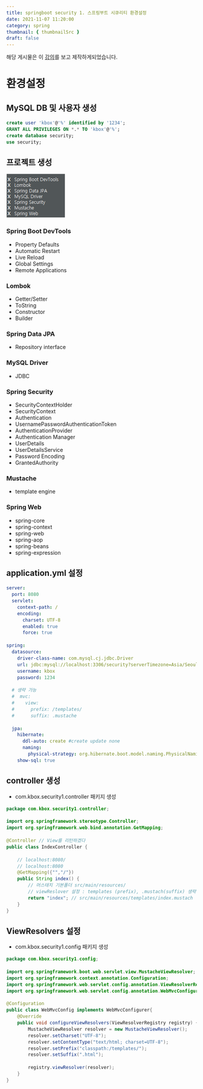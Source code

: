 ```yaml
---
title: springboot security 1. 스프링부트 시큐리티 환경설정
date: 2021-11-07 11:20:00
category: spring
thumbnail: { thumbnailSrc }
draft: false
---
```


해당 게시물은 이 [강의](https://edu.goorm.io/lecture/24606/스프링부트-시큐리티-특강)를 보고 제작하게되었습니다.

# 환경설정

## MySQL DB 및 사용자 생성

```sql
create user 'kbox'@'%' identified by '1234';
GRANT ALL PRIVILEGES ON *.* TO 'kbox'@'%';
create database security;
use security;
```

## 프로젝트 생성

![img](./images/dependencies.PNG)

### Spring Boot DevTools

- Property Defaults
- Automatic Restart
- Live Reload
- Global Settings
- Remote Applications

### Lombok

- Getter/Setter
- ToString
- Constructor
- Builder

### Spring Data JPA

- Repository interface

### MySQL Driver

- JDBC

### Spring Security

- SecurityContextHolder
- SecurityContext
- Authentication
- UsernamePasswordAuthenticationToken
- AuthenticationProvider
- Authentication Manager
- UserDetails
- UserDetailsService
- Password Encoding
- GrantedAuthority

### Mustache

- template engine

### Spring Web

- spring-core
- spring-context
- spring-web
- spring-aop
- spring-beans
- spring-expression

## application.yml 설정

```yml
server:
  port: 8080
  servlet:
    context-path: /
    encoding:
      charset: UTF-8
      enabled: true
      force: true

spring:
  datasource:
    driver-class-name: com.mysql.cj.jdbc.Driver
    url: jdbc:mysql://localhost:3306/security?serverTimezone=Asia/Seoul
    username: kbox
    password: 1234

  # 생략 가능
  #  mvc:
  #    view:
  #      prefix: /templates/
  #      suffix: .mustache

  jpa:
    hibernate:
      ddl-auto: create #create update none
      naming:
        physical-strategy: org.hibernate.boot.model.naming.PhysicalNamingStrategyStandardImpl
    show-sql: true
```

## controller 생성

- com.kbox.security1.controller 패키지 생성

```java
package com.kbox.security1.controller;

import org.springframework.stereotype.Controller;
import org.springframework.web.bind.annotation.GetMapping;

@Controller // View를 리턴하겠다
public class IndexController {

	// localhost:8080/
	// localhost:8080
	@GetMapping({"","/"})
	public String index() {
		// 머스태치 기본폴더 src/main/resources/
		// viewReslover 설정 : templates (prefix), .mustach(suffix) 생략 가능
		return "index"; // src/main/resources/templates/index.mustach
	}
}
```

## ViewResolvers 설정

- com.kbox.security1.config 패키지 생성

```java
package com.kbox.security1.config;

import org.springframework.boot.web.servlet.view.MustacheViewResolver;
import org.springframework.context.annotation.Configuration;
import org.springframework.web.servlet.config.annotation.ViewResolverRegistry;
import org.springframework.web.servlet.config.annotation.WebMvcConfigurer;

@Configuration
public class WebMvcConfig implements WebMvcConfigurer{
	@Override
	public void configureViewResolvers(ViewResolverRegistry registry) {
		MustacheViewResolver resolver = new MustacheViewResolver();
		resolver.setCharset("UTF-8");
		resolver.setContentType("text/html; charset=UTF-8");
		resolver.setPrefix("classpath:/templates/");
		resolver.setSuffix(".html");

		registry.viewResolver(resolver);
	}
}
```
